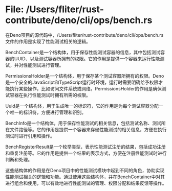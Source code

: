 # File: /Users/fliter/rust-contribute/deno/cli/ops/bench.rs

在Deno项目的源代码中，/Users/fliter/rust-contribute/deno/cli/ops/bench.rs文件的作用是实现了性能测试相关的逻辑。

BenchContainer是一个结构体，用于保存性能测试容器的信息，其中包括测试容器的UUID、以及测试容器所拥有的权限。它的作用是提供一个容器来运行性能测试，并对性能测试进行管理。

PermissionsHolder是一个结构体，用于保存某个测试容器所拥有的权限。Deno是一个安全的JavaScript和TypeScript运行时环境，运行时需要明确给予权限才能执行某些操作，比如访问文件系统或网络。PermissionsHolder的作用是确保测试容器在执行性能测试时拥有所需的权限。

Uuid是一个结构体，用于生成唯一的标识符，它的作用是为每个测试容器分配一个唯一的标识符，方便进行管理和识别。

BenchInfo是一个结构体，用于保存性能测试的相关信息，包括测试名称、测试所在文件路径等。它的作用是提供一个容器来存储性能测试的相关信息，方便在执行测试时进行引用和操作。

BenchRegisterResult是一个枚举类型，表示性能测试注册的结果，包括成功注册和重复注册等。它的作用是提供一个结果的表示方式，方便在注册性能测试时进行判断和处理。

这些结构体的作用是在Deno项目中的性能测试模块中起到不同的角色，协助实现性能测试相关的逻辑和功能。通过使用这些结构体，并在BenchContainer中对其进行组合和使用，可以有效地进行性能测试的管理、权限分配和结果反馈等操作。

